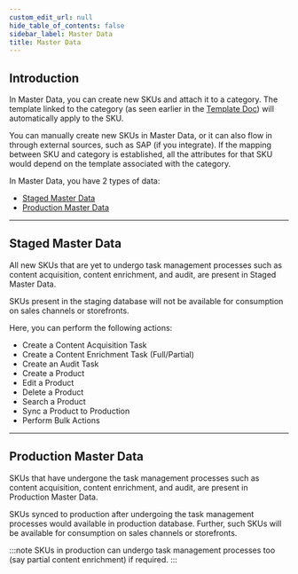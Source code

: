 ```yaml
---
custom_edit_url: null
hide_table_of_contents: false
sidebar_label: Master Data
title: Master Data
---
```


## Introduction

In Master Data, you can create new SKUs and attach it to a category. The template linked to the category (as seen earlier in the [Template Doc](/docs/pim/template/create-templates#category-mapping)) will automatically apply to the SKU.

You can manually create new SKUs in Master Data, or it can also flow in through external sources, such as SAP (if you integrate). If the mapping between SKU and category is established, all the attributes for that SKU would depend on the template associated with the category.

In Master Data, you have 2 types of data:

* [Staged Master Data](#staged-master-data)
* [Production Master Data](#production-master-data)

---

## Staged Master Data

All new SKUs that are yet to undergo task management processes such as content acquisition, content enrichment, and audit, are present in Staged Master Data.

SKUs present in the staging database will not be available for consumption on sales channels or storefronts. 

Here, you can perform the following actions:

* Create a Content Acquisition Task
* Create a Content Enrichment Task (Full/Partial)
* Create an Audit Task
* Create a Product
* Edit a Product
* Delete a Product
* Search a Product
* Sync a Product to Production 
* Perform Bulk Actions

---

## Production Master Data

SKUs that have undergone the task management processes such as content acquisition, content enrichment, and audit, are present in Production Master Data.

SKUs synced to production after undergoing the task management processes would available in production database. Further, such SKUs will be available for consumption on sales channels or storefronts. 

:::note
SKUs in production can undergo task management processes too (say partial content enrichment) if required.
:::
